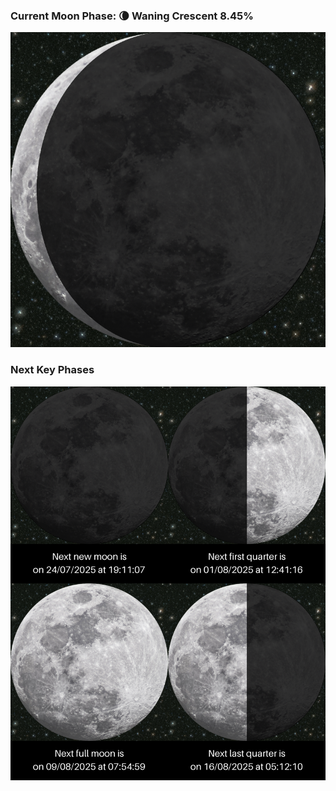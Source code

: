 ### Current Moon Phase: 🌘 Waning Crescent 8.45%
![Moon Phase](moonphase.png)
### Next Key Phases
![Gallery](gallery.png)